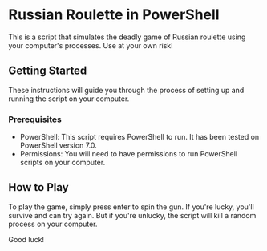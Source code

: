 # Russian Roulette in PowerShell

This is a script that simulates the deadly game of Russian roulette using your computer's processes. Use at your own risk!

## Getting Started

These instructions will guide you through the process of setting up and running the script on your computer.

### Prerequisites

- PowerShell: This script requires PowerShell to run. It has been tested on PowerShell version 7.0.
- Permissions: You will need to have permissions to run PowerShell scripts on your computer.

## How to Play

To play the game, simply press enter to spin the gun. If you're lucky, you'll survive and can try again. But if you're unlucky, the script will kill a random process on your computer.

Good luck!
